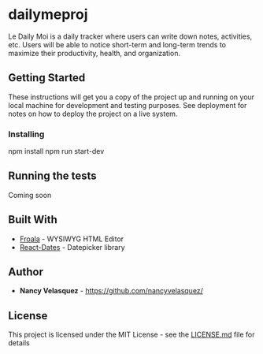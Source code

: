 # dailymeproj

Le Daily Moi is a daily tracker where users can write down notes, activities, etc. Users will be able to notice short-term and long-term trends to maximize their productivity, health, and organization.

## Getting Started

These instructions will get you a copy of the project up and running on your local machine for development and testing purposes. See deployment for notes on how to deploy the project on a live system.

### Installing

npm install
npm run start-dev

## Running the tests

Coming soon

## Built With

* [Froala](https://www.froala.com/wysiwyg-editor/docs) - WYSIWYG HTML Editor
* [React-Dates](http://airbnb.io/react-dates/) - Datepicker library

## Author

* **Nancy Velasquez** - https://github.com/nancyvelasquez/

## License

This project is licensed under the MIT License - see the [LICENSE.md](LICENSE.md) file for details
